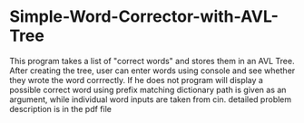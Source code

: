 # Simple-Word-Corrector-with-AVL-Tree
This program takes a list of "correct words" and stores them in an AVL Tree. After creating the tree, user can enter words using console and see whether they wrote the word corrrectly. If he does not program will display a possible correct word using prefix matching
dictionary path is given as an argument, while individual word inputs are taken from cin.
detailed problem description is in the pdf file

